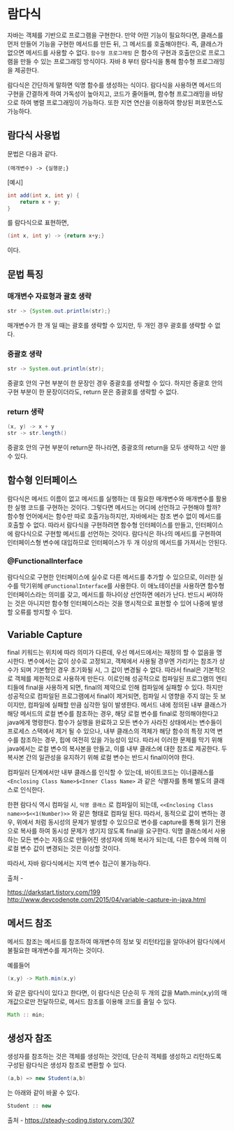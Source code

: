 
# 람다식
자바는 객체를 기반으로 프로그램을 구현한다. 만약 어떤 기능이 필요하다면, 클래스를 먼저 만들어 기능을 구현한 메서드를 만든 뒤, 그 메서드를 호출해야한다. 즉, 클래스가 없으면 메서드를 사용할 수 없다. `함수형 프로그래밍` 은 함수의 구현과 호출만으로 프로그램을 만들 수 있는 프로그래밍 방식이다. 자바 8 부터 람다식을 통해 함수형 프로그래밍을 제공한다.

람다식은 간단하게 말하면 익명 함수를 생성하는 식이다. 람다식을 사용하면 메서드의 구현을 간결하게 하여 가독성이 높아지고, 코드가 줄어들며, 함수형 프로그래밍을 바탕으로 하여 병렬 프로그래밍이 가능하다. 또한 지연 연산을 이용하여 향상된 퍼포먼스도 가능하다. 

## 람다식 사용법

문법은 다음과 같다.

`(매개변수) -> {실행문;}`

[예시]

``` java
int add(int x, int y) {
    return x + y;
}
````
를 람다식으로 표현하면,

```java
(int x, int y) -> {return x+y;}
```

이다.

## 문법 특징

### 매개변수 자료형과 괄호 생략

``` java
str -> {System.out.println(str);}
```

매개변수가 한 개 일 때는 괄호를 생략할 수 있지만, 두 개인 경우 괄호를 생략할 수 없다.

### 중괄호 생략

``` java
str -> System.out.println(str);
```
중괄호 안의 구현 부분이 한 문장인 경우 중괄호를 생략할 수 있다. 하지만 중괄호 안의 구현 부분이 한 문장이더라도, return 문은 중괄호를 생략할 수 없다.

### return 생략
``` java
(x, y) -> x + y
str -> str.length()
```
중괄호 안의 구현 부분이 return문 하나라면, 중괄호의 return을 모두 생략하고 식만 쓸 수 있다.

## 함수형 인터페이스
람다식은 메서드 이름이 없고 메서드를 실행하는 데 필요한 매개변수와 매개변수를 활용한 실행 코드를 구현하는 것이다. 그렇다면 메서드는 어디에 선언하고 구현해야 할까? 함수형 언어에서는 함수만 따로 호출가능하지만, 자바에서는 참조 변수 없이 메서드를 호출할 수 없다. 따라서 람다식을 구현하려면 함수형 인터페이스를 만들고, 인터페이스에 람다식으로 구현할 메서드를 선언하는 것이다. 람다식은 하나의 메서드를 구현하여 인터페이스형 변수에 대입하므로 인터페이스가 두 개 이상의 메서드를 가져서는 안된다.

### @FunctionalInterface
람다식으로 구현한 인터페이스에 실수로 다른 메서드를 추가할 수 있으므로, 이러한 실수를 막기위헤 `@FunctionalInterface`를 사용한다. 이 애노테이션을 사용하면 함수형 인터페이스라는 의미를 갖고, 메서드를 하나이상 선언하면 에러가 난다. 반드시 써야하는 것은 아니지만 함수형 인터페이스라는 것을 명시적으로 표현할 수 있어 나중에 발생할 오류를 방지할 수 있다.

## Variable Capture
final 키워드는 위치에 따라 의미가 다른데, 우선 메서드에서는 재정의 할 수 없음을 명시한다. 변수에서는 값이 상수로 고정되고, 객체에서 사용될 경우엔 가리키는 참조가 상수가 되며 기본형인 경우 초기화될 시, 그 값이 변경될 수 없다. 따라서 final은 기본적으로 객체를 제한적으로 사용하게 만든다. 이로인해 성공적으로 컴파일된 프로그램의 엔티티들에 final을 사용하게 되면, final의 제약으로 인해 컴파일에 실패할 수 있다. 하지만 성공적으로 컴파일된 프로그램에서 final이 제거되면, 컴파일 시 영향을 주지 않는 듯 보이지만, 컴파일에 실패할 만큼 심각한 일이 발생한다. 메서드 내에 정의된 내부 클래스가 해당 메서드의 로컬 변수를 참조하는 경우, 해당 로컬 변수를 final로 정의해야한다고 java에게 명령한다. 함수가 실행을 완료하고 모든 변수가 사라진 상태에서는 변수들이 프로세스 스택에서 제거 될 수 있으나, 내부 클래스의 객체가 해당 함수의 특정 지역 변수를 참조하는 경우, 힙에 여전히 있을 가능성이 있다. 따라서 이러한 문제를 막기 위해 java에서는 로컬 변수의 복사본을 만들고, 이를 내부 클래스에 대한 참조로 제공한다. 두 복사본 간의 일관성을 유지하기 위해 로컬 변수는 반드시 final이어야 한다.

컴파일러 단계에서만 내부 클래스를 인식할 수 있는데, 바이트코드는 이너클래스를 `<Enclosing Class Name>$<Inner Class Name>` 과 같은 식별자를 통해 별도의 클래스로 인식한다. 

한편 람다식 역시 컴파일 시, `익명 클래스` 로 컴파일이 되는데, `<<Enclosing Class name>>$<<1(Number)>>` 와 같은 형태로 컴파일 된다. 따라서, 동적으로 값이 변하는 경우, 위에서 처럼 동시성의 문제가 발생할 수 있으므로 변수를 capture를 통해 읽기 전용으로 복사를 하여 동시성 문제가 생기지 않도록 final을 요구한다. 익명 클래스에서 사용하는 모든 변수는 자동으로 만들어진 생성자에 의해 복사가 되는데, 다른 함수에 의해 이 로컬 변수 값이 변경되는 것은 이상할 것이다. 

따라서, 자바 람다식에서는 지역 변수 접근이 불가능하다.

출처 - 

https://darkstart.tistory.com/199
http://www.devcodenote.com/2015/04/variable-capture-in-java.html

## 메서드 참조
메서드 참조는 메서드를 참조하여 매개변수의 정보 및 리턴타입을 알아내어 람다식에서 불필요한 매개변수를 제거하는 것이다. 

예를들어 
``` java
(x,y) -> Math.min(x,y)
```
와 같은 람다식이 있다고 한다면, 이 람다식은 단순히 두 개의 값을 Math.min(x,y)의 매개값으로만 전달하므로, 메서드 참조를 이용해 코드를 줄일 수 있다.
``` java
Math :: min;
```

## 생성자 참조
생성자를 참조하는 것은 객체를 생성하는 것인데, 단순히 객체를 생성하고 리턴하도록 구성된 람다식은 생성자 참조로 변환할 수 있다.

``` java
(a,b) => new Student(a,b)
```
는 아래와 같이 바꿀 수 있다.
``` java
Student :: new
```

출처 - https://steady-coding.tistory.com/307